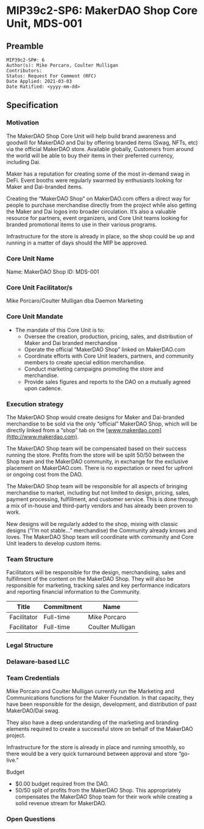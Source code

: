 # MIP39c2-SP6: MakerDAO Shop Core Unit, MDS-001

## Preamble

```
MIP39c2-SP#: 6
Author(s): Mike Porcaro, Coulter Mulligan
Contributors: 
Status: Request For Comment (RFC)
Date Applied: 2021-03-03
Date Ratified: <yyyy-mm-dd>
```

## Specification

### Motivation

The MakerDAO Shop Core Unit will help build brand awareness and goodwill for MakerDAO and Dai by offering branded items (Swag, NFTs, etc) via the official MakerDAO store. Available globally, Customers from around the world will be able to buy their items in their preferred currency, including Dai.

Maker has a reputation for creating some of the most in-demand swag in DeFi. Event booths were regularly swarmed by enthusiasts looking for Maker and Dai-branded items.

Creating the “MakerDAO Shop” on MakerDAO.com offers a direct way for people to purchase merchandise directly from the project while also getting the Maker and Dai logos into broader circulation. It’s also a valuable resource for partners, event organizers, and Core Unit teams looking for branded promotional items to use in their various programs.

Infrastructure for the store is already in place, so the shop could be up and running in a matter of days should the MIP be approved.

### Core Unit Name

Name: MakerDAO Shop
ID: MDS-001

### Core Unit Facilitator/s

Mike Porcaro/Coulter Mulligan dba Daemon Marketing

### Core Unit Mandate

* The mandate of this Core Unit is to:
  * Oversee the creation, production, pricing, sales, and distribution of Maker and Dai branded merchandise
  * Operate the official “MakerDAO Shop” linked on MakerDAO.com
  * Coordinate efforts with Core Unit leaders, partners, and community members to create special edition merchandise.
  * Conduct marketing campaigns promoting the store and merchandise.
  * Provide sales figures and reports to the DAO on a mutually agreed upon cadence.

### Execution strategy

The MakerDAO Shop would create designs for Maker and Dai-branded merchandise to be sold via the only “official” MakerDAO Shop, which will be directly linked from a “shop” tab on the [www.makerdao.com](http://www.makerdao.com).

The MakerDAO Shop team will be compensated based on their success running the store. Profits from the store will be split 50/50 between the Shop team and the MakerDAO community, in exchange for the exclusive placement on MakerDAO.com. There is no expectation or need for upfront or ongoing cost from the DAO.

The MakerDAO Shop team will be responsible for all aspects of bringing merchandise to market, including but not limited to design, pricing, sales, payment processing, fulfillment, and customer service. This is done through a mix of in-house and third-party vendors and has already been proven to work.

New designs will be regularly added to the shop, mixing with classic designs (“I’m not stable…” merchandise) the Community already knows and loves. The MakerDAO Shop team will coordinate with community and Core Unit leaders to develop custom items.

### Team Structure

Facilitators will be responsible for the design, merchandising, sales and fulfillment of the content on the MakerDAO Shop. They will also be responsible for marketing, tracking sales and key performance indicators and reporting financial information to the Community.

|Title|Commitment|Name|
| --- | --- | --- |
|Facilitator|Full-time|Mike Porcaro|
|Facilitator|Full-time|Coulter Mulligan|

### Legal Structure

### Delaware-based LLC

### Team Credentials

Mike Porcaro and Coulter Mulligan currently run the Marketing and Communications functions for the Maker Foundation. In that capacity, they have been responsible for the design, development, and distribution of past MakerDAO/Dai swag.

They also have a deep understanding of the marketing and branding elements required to create a successful store on behalf of the MakerDAO project.

Infrastructure for the store is already in place and running smoothly, so there would be a very quick turnaround between approval and store “go-live.”

Budget

* $0.00 budget required from the DAO.
* 50/50 split of profits from the MakerDAO Shop. This appropriately compensates the MakerDAO Shop team for their work while creating a solid revenue stream for MakerDAO.

### Open Questions
